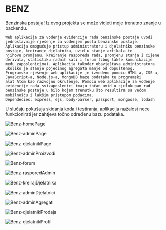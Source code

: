 # BENZ
Benzinska postaja!
Iz ovog projekta se može vidjeti moje trenutno znanje u backendu.


    Web aplikacija za vođenje evidencije rada benzinske postaje uvodi jednostavnije rješenje za vođenjem posla benzinske postaje.
    Aplikacija omogućuje pristup administratoru i djelatniku benzinske postaje, kreiranje djelatnika, uvid u stanje artikala te 
    njihovu promjenu, kreiranje rasporeda rada, promjenu stanja i cijene derivata, statistiku radnih sati i forum (zbog lakše komunikacije
    među zaposlenicima). Aplikacija također obavještava administratora ukoliko je stanje pojedinog agregata manje od dopuštenog.
    Programsko rješenje web aplikacije je izvedeno pomoću HTML-a, CSS-a, JavaScript-a, Node.js-a, MongoDB baze podataka te programski
    alat Atom kao razvojno okruženje. Pomoću web aplikacije za vođenje evidencije rada svizaposlenici imaju točan uvid u cjelokupan rad
    benzinske postaje u bilo kojem trenutku što rezultira sa većom mobilnošću i lakšim pristupom podacima.
    Dependecies: express, ejs, body-parser, passport, mongoose, lodash
    
U slučaju pokušaja skidanja koda i testiranja, aplikacija nažalost neće funkcionirati jer zahtjeva točno određenu bazu podataka.

![Benz-homePage](https://user-images.githubusercontent.com/85894362/131656322-677ecd7c-a055-4c1d-a424-48101d4bc198.png)

![Benz-adminPage](https://user-images.githubusercontent.com/85894362/131656448-263219f7-be34-404b-be8c-e7cbe053f866.png)

![Benz-djelatnikPage](https://user-images.githubusercontent.com/85894362/131656710-bdeefc13-1a04-4b7a-b64f-878fbebf6c05.png)

![Benz-adminProizvodi](https://user-images.githubusercontent.com/85894362/131657043-15fb6cb8-8c96-4c23-9f09-918b296ebc99.png)

![Benz-forum](https://user-images.githubusercontent.com/85894362/131657075-9feb92e2-4b19-427c-87b2-c7fe5cfb56de.png)

![Benz-rasporedAdmin](https://user-images.githubusercontent.com/85894362/131657162-5cd7f13b-88cc-47b7-bac5-091c2ea0de56.png)

![Benz-kreirajDjelatnika](https://user-images.githubusercontent.com/85894362/131657253-e87073e8-ce65-4ca4-8cfe-00ca2c7a7e9a.png)

![Benz-adminDjelatnici](https://user-images.githubusercontent.com/85894362/131657309-7a924c7d-75ab-4ef0-9643-2001c8f50870.png)

![Benz-adminAgregati](https://user-images.githubusercontent.com/85894362/131657390-b4cdcc4f-0238-4ac5-9e6e-78c7603d51b6.png)

![Benz-djelatnikProdaja](https://user-images.githubusercontent.com/85894362/131657430-20878a5a-aed9-44f7-8e97-99044b227e65.png)

![Benz-djelatnikProfil](https://user-images.githubusercontent.com/85894362/131657452-cdea8e86-9a6b-417a-8450-1f922c3312cb.png)




